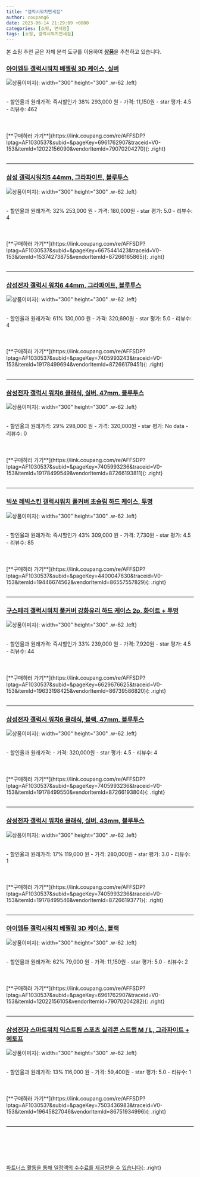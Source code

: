 ```yaml
---
title: "갤럭시워치면세점"
author: coupang6
date: 2023-06-14 21:29:09 +0800
categories: [쇼핑, 면세점]
tags: [쇼핑, 갤럭시워치면세점]
---
```


본 쇼핑 추천 글은 자체 분석 도구를 이용하여 [**상품**](https://link.coupang.com/a/bao1ui)을 추천하고 있습니다.

### [아이엠듀 갤럭시워치 베젤링 3D 케이스, 실버](https://link.coupang.com/re/AFFSDP?lptag=AF1030537&subid=&pageKey=6961762907&traceid=V0-153&itemId=12022156090&vendorItemId=79070204270)

![상품이미지](https://thumbnail7.coupangcdn.com/thumbnails/remote/230x230ex/image/retail/images/778040823463194-1c1f5887-f788-4b66-8ee2-704bbc0981ba.jpg){: width="300" height="300" .w-62 .left}


<br>
- 할인율과 원래가격: 즉시할인가 38%  293,000   원
- 가격: 11,150원
- star 평가: 4.5
- 리뷰수: 462
<br>
<br>
<br>
<br>
[**구매하러 가기**](https://link.coupang.com/re/AFFSDP?lptag=AF1030537&subid=&pageKey=6961762907&traceid=V0-153&itemId=12022156090&vendorItemId=79070204270){: .right}
<br>
<br>

---

### [삼성 갤럭시워치5 44mm, 그라파이트, 블루투스](https://link.coupang.com/re/AFFSDP?lptag=AF1030537&subid=&pageKey=6675441423&traceid=V0-153&itemId=15374273875&vendorItemId=87266165865)

![상품이미지](https://thumbnail6.coupangcdn.com/thumbnails/remote/230x230ex/image/vendor_inventory/645d/2e601f8ddfcc9547102fb6ae285b54b85abcfdb91e087f1f88b953120bab.jpg){: width="300" height="300" .w-62 .left}


<br>
- 할인율과 원래가격: 32%  253,000   원
- 가격: 180,000원
- star 평가: 5.0
- 리뷰수: 4
<br>
<br>
<br>
<br>
[**구매하러 가기**](https://link.coupang.com/re/AFFSDP?lptag=AF1030537&subid=&pageKey=6675441423&traceid=V0-153&itemId=15374273875&vendorItemId=87266165865){: .right}
<br>
<br>

---

### [삼성전자 갤럭시 워치6 44mm, 그라파이트, 블루투스](https://link.coupang.com/re/AFFSDP?lptag=AF1030537&subid=&pageKey=7405993243&traceid=V0-153&itemId=19178499694&vendorItemId=87266179451)

![상품이미지](https://thumbnail6.coupangcdn.com/thumbnails/remote/230x230ex/image/vendor_inventory/fb39/c318d411c9926c81eb0d9f1d3e08dc89dd264adea9c17bf696fe61c5433e.jpg){: width="300" height="300" .w-62 .left}


<br>
- 할인율과 원래가격: 61%  130,000   원
- 가격: 320,690원
- star 평가: 5.0
- 리뷰수: 4
<br>
<br>
<br>
<br>
[**구매하러 가기**](https://link.coupang.com/re/AFFSDP?lptag=AF1030537&subid=&pageKey=7405993243&traceid=V0-153&itemId=19178499694&vendorItemId=87266179451){: .right}
<br>
<br>

---

### [삼성전자 갤럭시 워치6 클래식, 실버, 47mm, 블루투스](https://link.coupang.com/re/AFFSDP?lptag=AF1030537&subid=&pageKey=7405993236&traceid=V0-153&itemId=19178499549&vendorItemId=87266193811)

![상품이미지](https://thumbnail7.coupangcdn.com/thumbnails/remote/230x230ex/image/vendor_inventory/2775/6718c09c87e3142a01ee56cadf6bb329f973207dc4df167db349813e8451.jpg){: width="300" height="300" .w-62 .left}


<br>
- 할인율과 원래가격: 29%  298,000   원
- 가격: 320,000원
- star 평가: No data
- 리뷰수: 0
<br>
<br>
<br>
<br>
[**구매하러 가기**](https://link.coupang.com/re/AFFSDP?lptag=AF1030537&subid=&pageKey=7405993236&traceid=V0-153&itemId=19178499549&vendorItemId=87266193811){: .right}
<br>
<br>

---

### [빅쏘 레빅스킨 갤럭시워치 풀커버 초슬림 하드 케이스, 투명](https://link.coupang.com/re/AFFSDP?lptag=AF1030537&subid=&pageKey=4400047630&traceid=V0-153&itemId=19446674562&vendorItemId=86557557829)

![상품이미지](https://thumbnail9.coupangcdn.com/thumbnails/remote/230x230ex/image/rs_quotation_api/pvlthtfx/fc8a11b21acb4cbbab2f2bbf4aa09a09.jpg){: width="300" height="300" .w-62 .left}


<br>
- 할인율과 원래가격: 즉시할인가 43%  309,000   원
- 가격: 7,730원
- star 평가: 4.5
- 리뷰수: 85
<br>
<br>
<br>
<br>
[**구매하러 가기**](https://link.coupang.com/re/AFFSDP?lptag=AF1030537&subid=&pageKey=4400047630&traceid=V0-153&itemId=19446674562&vendorItemId=86557557829){: .right}
<br>
<br>

---

### [구스페리 갤럭시워치 풀커버 강화유리 하드 케이스 2p, 화이트 + 투명](https://link.coupang.com/re/AFFSDP?lptag=AF1030537&subid=&pageKey=6629676625&traceid=V0-153&itemId=19633198425&vendorItemId=86739586820)

![상품이미지](https://thumbnail6.coupangcdn.com/thumbnails/remote/230x230ex/image/retail/images/910034984393922-32a21939-be23-4f8b-a4f5-f0edcaf3e6da.jpg){: width="300" height="300" .w-62 .left}


<br>
- 할인율과 원래가격: 즉시할인가 33%  239,000   원
- 가격: 7,920원
- star 평가: 4.5
- 리뷰수: 44
<br>
<br>
<br>
<br>
[**구매하러 가기**](https://link.coupang.com/re/AFFSDP?lptag=AF1030537&subid=&pageKey=6629676625&traceid=V0-153&itemId=19633198425&vendorItemId=86739586820){: .right}
<br>
<br>

---

### [삼성전자 갤럭시 워치6 클래식, 블랙, 47mm, 블루투스](https://link.coupang.com/re/AFFSDP?lptag=AF1030537&subid=&pageKey=7405993236&traceid=V0-153&itemId=19178499550&vendorItemId=87266193804)

![상품이미지](https://thumbnail7.coupangcdn.com/thumbnails/remote/230x230ex/image/vendor_inventory/2775/6718c09c87e3142a01ee56cadf6bb329f973207dc4df167db349813e8451.jpg){: width="300" height="300" .w-62 .left}


<br>
- 할인율과 원래가격: 
- 가격: 320,000원
- star 평가: 4.5
- 리뷰수: 4
<br>
<br>
<br>
<br>
[**구매하러 가기**](https://link.coupang.com/re/AFFSDP?lptag=AF1030537&subid=&pageKey=7405993236&traceid=V0-153&itemId=19178499550&vendorItemId=87266193804){: .right}
<br>
<br>

---

### [삼성전자 갤럭시 워치6 클래식, 실버, 43mm, 블루투스](https://link.coupang.com/re/AFFSDP?lptag=AF1030537&subid=&pageKey=7405993236&traceid=V0-153&itemId=19178499546&vendorItemId=87266193771)

![상품이미지](https://thumbnail7.coupangcdn.com/thumbnails/remote/230x230ex/image/vendor_inventory/2775/6718c09c87e3142a01ee56cadf6bb329f973207dc4df167db349813e8451.jpg){: width="300" height="300" .w-62 .left}


<br>
- 할인율과 원래가격: 17%  119,000   원
- 가격: 280,000원
- star 평가: 3.0
- 리뷰수: 1
<br>
<br>
<br>
<br>
[**구매하러 가기**](https://link.coupang.com/re/AFFSDP?lptag=AF1030537&subid=&pageKey=7405993236&traceid=V0-153&itemId=19178499546&vendorItemId=87266193771){: .right}
<br>
<br>

---

### [아이엠듀 갤럭시워치 베젤링 3D 케이스, 블랙](https://link.coupang.com/re/AFFSDP?lptag=AF1030537&subid=&pageKey=6961762907&traceid=V0-153&itemId=12022156105&vendorItemId=79070204282)

![상품이미지](https://thumbnail8.coupangcdn.com/thumbnails/remote/230x230ex/image/retail/images/7258614700397488-ac264c0f-141c-4e5c-b0aa-4ff52ba48da6.jpg){: width="300" height="300" .w-62 .left}


<br>
- 할인율과 원래가격: 62%  79,000   원
- 가격: 11,150원
- star 평가: 5.0
- 리뷰수: 2
<br>
<br>
<br>
<br>
[**구매하러 가기**](https://link.coupang.com/re/AFFSDP?lptag=AF1030537&subid=&pageKey=6961762907&traceid=V0-153&itemId=12022156105&vendorItemId=79070204282){: .right}
<br>
<br>

---

### [삼성전자 스마트워치 익스트림 스포츠 실리콘 스트랩 M / L, 그라파이트 + 에토프](https://link.coupang.com/re/AFFSDP?lptag=AF1030537&subid=&pageKey=7503436983&traceid=V0-153&itemId=19645827046&vendorItemId=86751934996)

![상품이미지](https://thumbnail7.coupangcdn.com/thumbnails/remote/230x230ex/image/retail/images/2232293259246564-7c011dfa-f2b6-46b3-8906-47de0ccdeb3f.jpg){: width="300" height="300" .w-62 .left}


<br>
- 할인율과 원래가격: 13%  116,000   원
- 가격: 59,400원
- star 평가: 5.0
- 리뷰수: 1
<br>
<br>
<br>
<br>
[**구매하러 가기**](https://link.coupang.com/re/AFFSDP?lptag=AF1030537&subid=&pageKey=7503436983&traceid=V0-153&itemId=19645827046&vendorItemId=86751934996){: .right}
<br>
<br>

---
<br><br><br><br><br> [파트너스 활동을 통해 일정액의 수수료를 제공받을 수 있습니다](https://link.coupang.com/a/bao1ui){: .right}